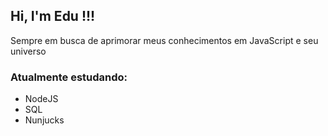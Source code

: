 <h2>Hi, I'm Edu !!!</h2>
<p>Sempre em busca de aprimorar meus conhecimentos em JavaScript e seu universo</p>
<h3> Atualmente estudando: </h3>
<ul>
  <li>NodeJS</li>
  <li>SQL</li>
  <li>Nunjucks</li>
</ul>

